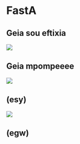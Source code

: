 # FastA

## Geia sou eftixia

![](https://media1.tenor.com/m/7_KRHOBcSnEAAAAC/happy-birthday-ashleigh.gif)

## Geia mpompeeee

![](https://media.tenor.com/3UvnQWmVmUYAAAAi/doge.gif)

## (esy)

![](https://media1.tenor.com/m/uVqRHmHvEHQAAAAC/garfield-garfield-meme.gif)

## (egw)
